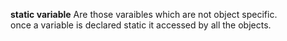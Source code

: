 **static variable**
                Are those varaibles which are not object specific.   <br>
                once a variable is declared static it accessed by all the objects.  <br>